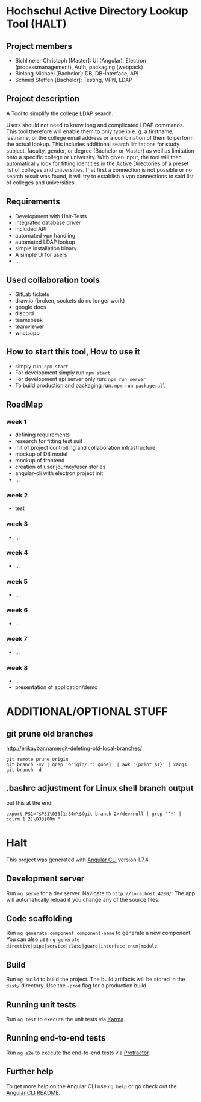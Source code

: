 # Hochschul Active Directory Lookup Tool (HALT)

## Project members
- Bichlmeier Christoph [Master]: UI (Angular), Electron (processmanagement), Auth, packaging (webpack)
- Bielang Michael [Bachelor]: DB, DB-Interface, API
- Schmid Steffen [Bachelor]: Testing, VPN, LDAP


## Project description
A Tool to simplify the college LDAP search.

Users should not need to know long and complicated LDAP commands. This tool therefore will enable them to only type in e. g. a firstname, lastname, or the college email address or a combination of them to perform the actual lookup. This includes additional search limitations for study subject, faculty, gender, or degree (Bachelor or Master) as well as limitation onto a specific college or university. With given input, the tool will then automatically look for fitting identities in the Active Directories of a preset list of colleges and universities. If at first a connection is not possible or no search result was found, it will try to establish a vpn connections to said list of colleges and universities.


## Requirements
- Development with Unit-Tests
- integrated database driver
- included API
- automated vpn handling
- automated LDAP lookup
- simple installation binary
- A simple UI for users
- ...


## Used collaboration tools
- GitLab tickets
- draw.io (broken, sockets do no longer work)
- google docs
- discord
- teamspeak
- teamviewer
- whatsapp


## How to start this tool, How to use it
- simply run: `npm start`
- For development simply run `npm start`
-	For development api server only run: `npm run server`
-	To build production and packaging run: `npm run package:all`



## RoadMap

### week 1
- defining requirements
- research for fitting test suit
- init of project controlling and collaboration infrastructure
- mockup of DB model
- mockup of frontend
- creation of user journey/user stories
- angular-cli with electron project init
- ...

### week 2
- test

### week 3
- ...

### week 4
- ...

### week 5
- ...

### week 6
- ...

### week 7
- ...

### week 8
- ...
- presentation of application/demo








# ADDITIONAL/OPTIONAL STUFF

## git prune old branches
http://erikaybar.name/git-deleting-old-local-branches/
```
git remote prune origin
git branch -vv | grep 'origin/.*: gone]' | awk '{print $1}' | xargs git branch -d
```

## .bashrc adjustment for Linux shell branch output
put this at the end:
```
export PS1="$PS1\033[1;34m\$(git branch 2>/dev/null | grep '^*' | colrm 1 2)\033[00m "
```



# Halt

This project was generated with [Angular CLI](https://github.com/angular/angular-cli) version 1.7.4.

## Development server

Run `ng serve` for a dev server. Navigate to `http://localhost:4200/`. The app will automatically reload if you change any of the source files.

## Code scaffolding

Run `ng generate component component-name` to generate a new component. You can also use `ng generate directive|pipe|service|class|guard|interface|enum|module`.

## Build

Run `ng build` to build the project. The build artifacts will be stored in the `dist/` directory. Use the `-prod` flag for a production build.

## Running unit tests

Run `ng test` to execute the unit tests via [Karma](https://karma-runner.github.io).

## Running end-to-end tests

Run `ng e2e` to execute the end-to-end tests via [Protractor](http://www.protractortest.org/).

## Further help

To get more help on the Angular CLI use `ng help` or go check out the [Angular CLI README](https://github.com/angular/angular-cli/blob/master/README.md).
